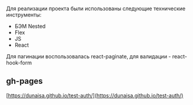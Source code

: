 Для реализации проекта были использованы следующие технические инструменты:

- БЭМ Nested
- Flex
- JS
- React

Для пагинации воспользовалась react-paginate, для валидации - react-hook-form

## gh-pages

[https://dunaisa.github.io/test-auth/](https://dunaisa.github.io/test-auth/)
